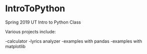 # IntroToPython
Spring 2019 UT Intro to Python Class

Various projects include:

-calculator
-lyrics analyzer
-examples with pandas
-examples with matplotlib
